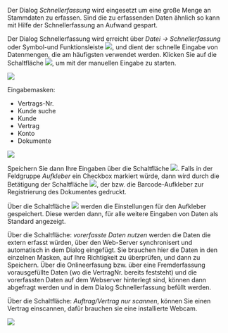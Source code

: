 Der Dialog *Schnellerfassung* wird eingesetzt um eine große Menge an Stammdaten zu erfassen. Sind die zu erfassenden Daten ähnlich so kann mit Hilfe der Schnellerfassung an Aufwand gespart.

Der Dialog Schnellerfassung wird erreicht über *Datei → Schnellerfassung* oder Symbol-und Funktionsleiste ![](http://xpecto.github.io/docs/img/img_1442999858597.png), und dient der schnelle Eingabe von Datenmengen, die am häufigsten verwendet werden.
Klicken Sie auf die Schaltfläche ![](http://xpecto.github.io/docs/img/img_1443018152604.png), um mit der manuellen Eingabe zu starten.

![](http://xpecto.github.io/docs/img/img_1442999939016.png)

Eingabemasken:   
       
 - Vertrags-Nr.         
 - Kunde suche 
 - Kunde 
 - Vertrag
 - Konto 
 - Dokumente

![](http://xpecto.github.io/docs/img/img_1443000322630.png)

Speichern Sie dann Ihre Eingaben über die Schaltfläche ![](http://xpecto.github.io/docs/img/img_1443019951326.png). 
Falls in der Feldgruppe *Aufkleber* ein Checkbox markiert würde, dann wird durch die Betätigung der Schaltfläche ![](http://xpecto.github.io/docs/img/img_1443019964944.png), der bzw. die Barcode-Aufkleber zur Registrierung des Dokumentes gedruckt.

Über die Schaltfläche ![](http://xpecto.github.io/docs/img/img_1443020139854.png) werden die Einstellungen für den Aufkleber gespeichert. Diese werden dann, für alle weitere Eingaben von Daten als Standard angezeigt.

Über die Schaltfläche: *vorerfasste Daten nutzen* werden die Daten die extern erfasst würden, über den Web-Server synchronisert und automatisch in dem Dialog eingefügt. Sie brauchen hier die Daten in den einzelnen Masken, auf Ihre Richtigkeit zu überprüfen, und dann zu Speichern. Über die Onlineerfasung bzw. über eine Fremderfassung vorausgefüllte Daten (wo die VertragNr. bereits feststeht) und die vorerfassten Daten auf dem Webserver hinterlegt sind, können dann abgefragt werden und in dem Dialog Schnellerfassung befüllt werden.

Über die Schaltfläche: *Auftrag/Vertrag nur scannen*, können Sie einen Vertrag einscannen, dafür brauchen sie eine installierte Webcam.

![](http://xpecto.github.io/docs/img/img_1443000902734.png)


